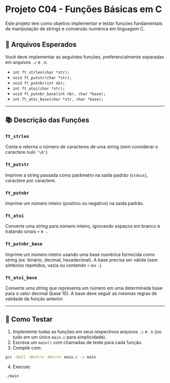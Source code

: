 # Projeto C04 - Funções Básicas em C

Este projeto tem como objetivo implementar e testar funções fundamentais de manipulação de strings e conversão numérica em linguagem C.

## 📁 Arquivos Esperados

Você deve implementar as seguintes funções, preferencialmente separadas em arquivos `.c` e `.h`:

- `int ft_strlen(char *str);`
- `void ft_putstr(char *str);`
- `void ft_putnbr(int nb);`
- `int ft_atoi(char *str);`
- `void ft_putnbr_base(int nbr, char *base);`
- `int ft_atoi_base(char *str, char *base);`

---

## 📚 Descrição das Funções

### `ft_strlen`
Conta e retorna o número de caracteres de uma string (sem considerar o caractere nulo `'\0'`).

### `ft_putstr`
Imprime a string passada como parâmetro na saída padrão (`stdout`), caractere por caractere.

### `ft_putnbr`
Imprime um número inteiro (positivo ou negativo) na saída padrão.

### `ft_atoi`
Converte uma string para número inteiro, ignorando espaços em branco e tratando sinais `+` e `-`.

### `ft_putnbr_base`
Imprime um número inteiro usando uma base numérica fornecida como string (ex: binário, decimal, hexadecimal). A base precisa ser válida (sem símbolos repetidos, vazia ou contendo `+` ou `-`).

### `ft_atoi_base`
Converte uma string que representa um número em uma determinada base para o valor decimal (base 10). A base deve seguir as mesmas regras de validade da função anterior.

---

## 🚀 Como Testar

1. Implemente todas as funções em seus respectivos arquivos `.c` e `.h` (ou tudo em um único `main.c` para simplicidade).
2. Escreva um `main()` com chamadas de teste para cada função.
3. Compile com:

```bash
gcc -Wall -Wextra -Werror main.c -o main
```
4. Execute:
```bash
./main
```
